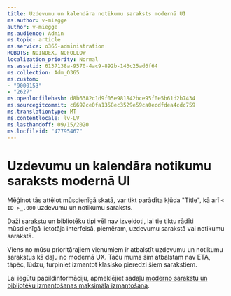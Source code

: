 ```yaml
---
title: Uzdevumu un kalendāra notikumu saraksts modernā UI
ms.author: v-miegge
author: v-miegge
ms.audience: Admin
ms.topic: article
ms.service: o365-administration
ROBOTS: NOINDEX, NOFOLLOW
localization_priority: Normal
ms.assetid: 6137138a-9570-4ac9-892b-143c25ad6f64
ms.collection: Adm_O365
ms.custom:
- "9000153"
- "2627"
ms.openlocfilehash: d8b6382c1d9f05e981842bce95f0e5b61d2b7434
ms.sourcegitcommit: c6692ce0fa1358ec3529e59ca0ecdfdea4cdc759
ms.translationtype: MT
ms.contentlocale: lv-LV
ms.lasthandoff: 09/15/2020
ms.locfileid: "47795467"
---
```

# <a name="task-and-calendar-event-list-in-modern-ui"></a>Uzdevumu un kalendāra notikumu saraksts modernā UI

Mēģinot tās attēlot mūsdienīgā skatā, var tikt parādīta kļūda "Title", kā arī `< ID >_.000` uzdevumu un notikumu saraksts.

Daži sarakstu un bibliotēku tipi vēl nav izveidoti, lai tie tiktu rādīti mūsdienīgā lietotāja interfeisā, piemēram, uzdevumu sarakstā vai notikumu sarakstā.

Viens no mūsu prioritārajiem vienumiem ir atbalstīt uzdevumu un notikumu sarakstus kā daļu no modernā UX. Taču mums šim atbalstam nav ETA, tāpēc, lūdzu, turpiniet izmantot klasisko pieredzi šiem sarakstiem.

Lai iegūtu papildinformāciju, apmeklējiet sadaļu [moderno sarakstu un bibliotēku izmantošanas maksimāla izmantošana](https://docs.microsoft.com/sharepoint/dev/transform/modernize-userinterface-lists-and-libraries).
